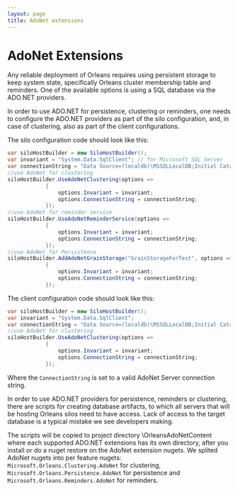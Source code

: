 ```yaml
---
layout: page
title: AdoNet extensions
---
```


# AdoNet Extensions

Any reliable deployment of Orleans requires using persistent storage to keep system state, specifically Orleans cluster membership table and reminders.
One of the available options is using a SQL database via the ADO.NET providers.

In order to use ADO.NET for persistence, clustering or reminders, one needs to configure the ADO.NET providers as part of the silo configuration, and, in case of clustering, also as part of the client configurations.

The silo configuration code should look like this:

``` c#
var siloHostBuilder = new SiloHostBuilder();
var invariant = "System.Data.SqlClient"; // for Microsoft SQL Server
var connectionString = "Data Source=(localdb)\MSSQLLocalDB;Initial Catalog=Orleans;Integrated Security=True;Pooling=False;Max Pool Size=200;Asynchronous Processing=True;MultipleActiveResultSets=True";
//use AdoNet for clustering 
siloHostBuilder.UseAdoNetClustering(options =>
            {
                options.Invariant = invariant;
                options.ConnectionString = connectionString;
            });
//use AdoNet for reminder service
siloHostBuilder.UseAdoNetReminderService(options =>
            {
                options.Invariant = invariant;
                options.ConnectionString = connectionString;
            });
//use AdoNet for Persistence
siloHostBuilder.AddAdoNetGrainStorage("GrainStorageForTest", options =>
            {
                options.Invariant = invariant;
                options.ConnectionString = connectionString;
            });
```

The client configuration code should look like this:

``` c#
var siloHostBuilder = new SiloHostBuilder();
var invariant = "System.Data.SqlClient";
var connectionString = "Data Source=(localdb)\MSSQLLocalDB;Initial Catalog=Orleans;Integrated Security=True;Pooling=False;Max Pool Size=200;Asynchronous Processing=True;MultipleActiveResultSets=True";
//use AdoNet for clustering 
siloHostBuilder.UseAdoNetClustering(options =>
            {
                options.Invariant = invariant;
                options.ConnectionString = connectionString;
            });
```

Where the `ConnectionString` is set to a valid AdoNet Server connection string. 

In order to use ADO.NET providers for persistence, reminders or clustering, there are scripts for creating database artifacts, to which all servers that will be hosting Orleans silos need to have access.
Lack of access to the target database is a typical mistake we see developers making.

The scripts will be copied to project directory \OrleansAdoNetContent where each supported ADO.NET extensions has its own directory, after you install or do a nuget restore on the AdoNet extension nugets. We splited AdoNet nugets into per feature nugets:
`Microsoft.Orleans.Clustering.AdoNet` for clustering, `Microsoft.Orleans.Persistence.AdoNet` for persistence and `Microsoft.Orleans.Reminders.AdoNet` for reminders.
